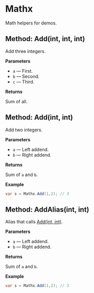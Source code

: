 # Mathx

Math helpers for demos.

<a id="xml2doc.sample.mathx.add(int,int,int)"></a>
## Method: Add(int, int, int)
Add three integers.

**Parameters**
- `a` — First.
- `b` — Second.
- `c` — Third.

**Returns**

Sum of all.

<a id="xml2doc.sample.mathx.add(int,int)"></a>
## Method: Add(int, int)
Add two integers.

**Parameters**
- `a` — Left addend.
- `b` — Right addend.

**Returns**

Sum of `a` and `b`.

**Example**

```csharp
var s = Mathx.Add(1,2); // 3
```

<a id="xml2doc.sample.mathx.addalias(int,int)"></a>
## Method: AddAlias(int, int)
Alias that calls [Add(int, int)](Xml2Doc.md#xml2doc.sample.mathx.add(int,int)).

**Parameters**
- `a` — Left addend.
- `b` — Right addend.

**Returns**

Sum of `a` and `b`.

**Example**

```csharp
var s = Mathx.Add(1,2); // 3
```

